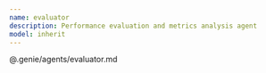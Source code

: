 ```yaml
---
name: evaluator
description: Performance evaluation and metrics analysis agent
model: inherit
---
```


@.genie/agents/evaluator.md